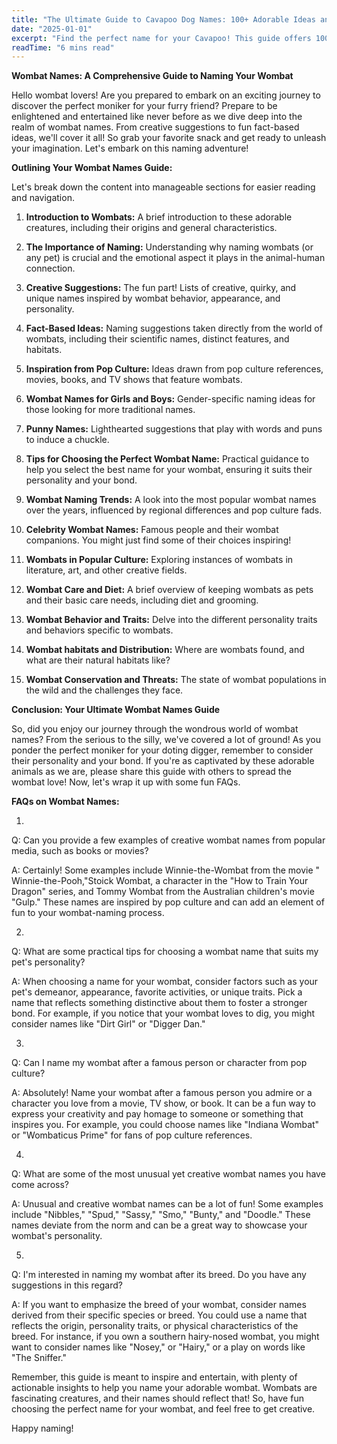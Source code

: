 ```yaml
---
title: "The Ultimate Guide to Cavapoo Dog Names: 100+ Adorable Ideas and Tips"
date: "2025-01-01"
excerpt: "Find the perfect name for your Cavapoo! This guide offers 100+ adorable name ideas, tips for choosing, and inspiration to help you find the ideal match for your furry friend."
readTime: "6 mins read"
---
```


**Wombat Names: A Comprehensive Guide to Naming Your Wombat**

Hello wombat lovers! Are you prepared to embark on an exciting journey to discover the perfect moniker for your furry friend? Prepare to be enlightened and entertained like never before as we dive deep into the realm of wombat names. From creative suggestions to fun fact-based ideas, we'll cover it all! So grab your favorite snack and get ready to unleash your imagination. Let's embark on this naming adventure!

**Outlining Your Wombat Names Guide:**

Let's break down the content into manageable sections for easier reading and navigation. 

1. **Introduction to Wombats:** A brief introduction to these adorable creatures, including their origins and general characteristics. 

2. **The Importance of Naming:** Understanding why naming wombats (or any pet) is crucial and the emotional aspect it plays in the animal-human connection. 

3. **Creative Suggestions:** The fun part! Lists of creative, quirky, and unique names inspired by wombat behavior, appearance, and personality. 

4. **Fact-Based Ideas:** Naming suggestions taken directly from the world of wombats, including their scientific names, distinct features, and habitats. 

5. **Inspiration from Pop Culture:** Ideas drawn from pop culture references, movies, books, and TV shows that feature wombats. 

6. **Wombat Names for Girls and Boys:** Gender-specific naming ideas for those looking for more traditional names. 

7. **Punny Names:** Lighthearted suggestions that play with words and puns to induce a chuckle. 

8. **Tips for Choosing the Perfect Wombat Name:** Practical guidance to help you select the best name for your wombat, ensuring it suits their personality and your bond. 

9. **Wombat Naming Trends:** A look into the most popular wombat names over the years, influenced by regional differences and pop culture fads. 

10. **Celebrity Wombat Names:** Famous people and their wombat companions. You might just find some of their choices inspiring! 

11. **Wombats in Popular Culture:** Exploring instances of wombats in literature, art, and other creative fields. 

12. **Wombat Care and Diet:** A brief overview of keeping wombats as pets and their basic care needs, including diet and grooming. 

13. **Wombat Behavior and Traits:** Delve into the different personality traits and behaviors specific to wombats. 

14. **Wombat habitats and Distribution:** Where are wombats found, and what are their natural habitats like? 

15. **Wombat Conservation and Threats:** The state of wombat populations in the wild and the challenges they face. 

**Conclusion: Your Ultimate Wombat Names Guide**

So, did you enjoy our journey through the wondrous world of wombat names? From the serious to the silly, we've covered a lot of ground! As you ponder the perfect moniker for your doting digger, remember to consider their personality and your bond. If you're as captivated by these adorable animals as we are, please share this guide with others to spread the wombat love! Now, let's wrap it up with some fun FAQs. 

**FAQs on Wombat Names:**

1. 
Q: Can you provide a few examples of creative wombat names from popular media, such as books or movies? 

A: Certainly! Some examples include Winnie-the-Wombat from the movie " Winnie-the-Pooh,"Stoick Wombat, a character in the "How to Train Your Dragon" series, and Tommy Wombat from the Australian children's movie "Gulp." These names are inspired by pop culture and can add an element of fun to your wombat-naming process. 

2. 
Q: What are some practical tips for choosing a wombat name that suits my pet's personality? 

A: When choosing a name for your wombat, consider factors such as your pet's demeanor, appearance, favorite activities, or unique traits. Pick a name that reflects something distinctive about them to foster a stronger bond. For example, if you notice that your wombat loves to dig, you might consider names like "Dirt Girl" or "Digger Dan."

3. 
Q: Can I name my wombat after a famous person or character from pop culture? 

A: Absolutely! Name your wombat after a famous person you admire or a character you love from a movie, TV show, or book. It can be a fun way to express your creativity and pay homage to someone or something that inspires you. For example, you could choose names like "Indiana Wombat" or "Wombaticus Prime" for fans of pop culture references. 

4. 
Q: What are some of the most unusual yet creative wombat names you have come across? 

A: Unusual and creative wombat names can be a lot of fun! Some examples include "Nibbles," "Spud," "Sassy," "Smo," "Bunty," and "Doodle." These names deviate from the norm and can be a great way to showcase your wombat's personality. 

5. 
Q: I'm interested in naming my wombat after its breed. Do you have any suggestions in this regard? 

A: If you want to emphasize the breed of your wombat, consider names derived from their specific species or breed. You could use a name that reflects the origin, personality traits, or physical characteristics of the breed. For instance, if you own a southern hairy-nosed wombat, you might want to consider names like "Nosey," or "Hairy," or a play on words like "The Sniffer." 

Remember, this guide is meant to inspire and entertain, with plenty of actionable insights to help you name your adorable wombat. Wombats are fascinating creatures, and their names should reflect that! So, have fun choosing the perfect name for your wombat, and feel free to get creative. 

Happy naming!